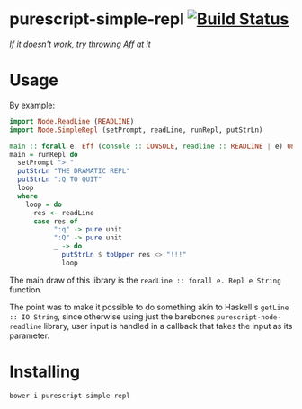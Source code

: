 # purescript-simple-repl [![Build Status](https://travis-ci.org/Thimoteus/purescript-simple-repl.svg?branch=master)](https://travis-ci.org/Thimoteus/purescript-simple-repl)

*If it doesn't work, try throwing Aff at it*

# Usage

By example:

```purescript
import Node.ReadLine (READLINE)
import Node.SimpleRepl (setPrompt, readLine, runRepl, putStrLn)

main :: forall e. Eff (console :: CONSOLE, readline :: READLINE | e) Unit
main = runRepl do
  setPrompt "> "
  putStrLn "THE DRAMATIC REPL"
  putStrLn ":Q TO QUIT"
  loop
  where
    loop = do
      res <- readLine
      case res of
           ":q" -> pure unit
           ":Q" -> pure unit
           _ -> do
             putStrLn $ toUpper res <> "!!!"
             loop
```

The main draw of this library is the `readLine :: forall e. Repl e String`
function.

The point was to make it possible to do something akin to Haskell's
`getLine :: IO String`, since otherwise using just the barebones
`purescript-node-readline` library, user input is handled in a callback that
takes the input as its parameter.

# Installing

`bower i purescript-simple-repl`
